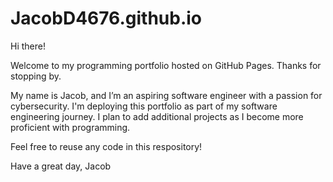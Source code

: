 # JacobD4676.github.io
Hi there!

Welcome to my programming portfolio hosted on GitHub Pages. Thanks for stopping by.

My name is Jacob, and I’m an aspiring software engineer with a passion for cybersecurity. I'm deploying this portfolio as part of my software engineering journey. I plan to add additional projects as I become more proficient with programming.

Feel free to reuse any code in this respository!

Have a great day,
Jacob
